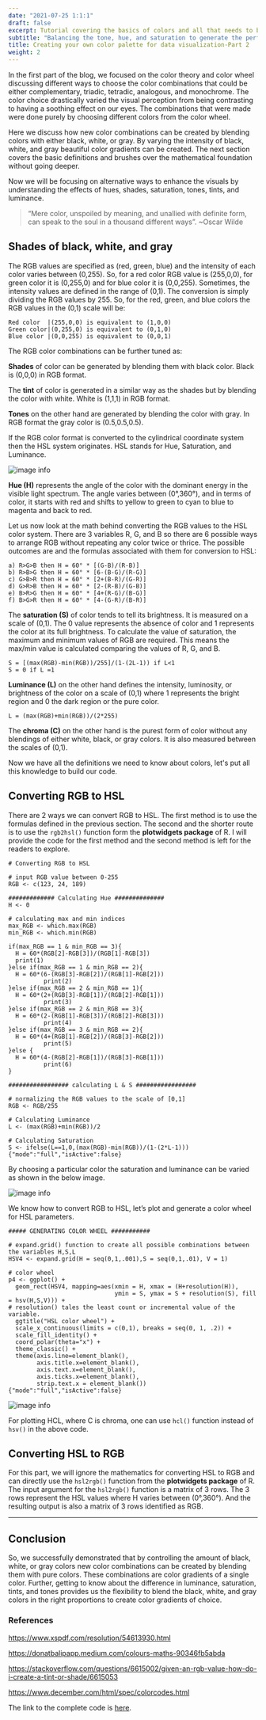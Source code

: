 ```yaml
---
date: "2021-07-25 1:1:1"
draft: false
excerpt: Tutorial covering the basics of colors and all that needs to be understood to create your very own color palettes. The learning can be translated to any coding language.
subtitle: "Balancing the tone, hue, and saturation to generate the perfect color gradients."
title: Creating your own color palette for data visualization-Part 2
weight: 2
---
```


In the first part of the blog, we focused on the color theory and color wheel discussing different ways to choose the color combinations that could be either complementary, triadic, tetradic, analogous, and monochrome. The color choice drastically varied the visual perception from being contrasting to having a soothing effect on our eyes. The combinations that were made were done purely by choosing different colors from the color wheel.

Here we discuss how new color combinations can be created by blending colors with either black, white, or gray. By varying the intensity of black, white, and gray beautiful color gradients can be created. The next section covers the basic definitions and brushes over the mathematical foundation without going deeper.

Now we will be focusing on alternative ways to enhance the visuals by understanding the effects of hues, shades, saturation, tones, tints, and luminance.

> “Mere color, unspoiled by meaning, and unallied with definite form, can speak to the soul in a thousand different ways”. ~Oscar Wilde

## Shades of black, white, and gray

The RGB values are specified as (red, green, blue) and the intensity of each color varies between (0,255). So, for a red color RGB value is (255,0,0), for green color it is (0,255,0) and for blue color it is (0,0,255). Sometimes, the intensity values are defined in the range of (0,1). The conversion is simply dividing the RGB values by 255. So, for the red, green, and blue colors the RGB values in the (0,1) scale will be:

```
Red color  |(255,0,0) is equivalent to (1,0,0)
Green color|(0,255,0) is equivalent to (0,1,0)
Blue color |(0,0,255) is equivalent to (0,0,1)
```

The RGB color combinations can be further tuned as:

**Shades** of color can be generated by blending them with black color. Black is (0,0,0) in RGB format.

The **tint** of color is generated in a similar way as the shades but by blending the color with white. White is (1,1,1) in RGB format.

**Tones** on the other hand are generated by blending the color with gray. In RGB format the gray color is (0.5,0.5,0.5).

If the RGB color format is converted to the cylindrical coordinate system then the HSL system originates. HSL stands for Hue, Saturation, and Luminance.

![image info](./plot1.jpg)

**Hue (H)** represents the angle of the color with the dominant energy in the visible light spectrum. The angle varies between (0°,360°), and in terms of color, it starts with red and shifts to yellow to green to cyan to blue to magenta and back to red.

Let us now look at the math behind converting the RGB values to the HSL color system. There are 3 variables R, G, and B so there are 6 possible ways to arrange RGB without repeating any color twice or thrice. The possible outcomes are and the formulas associated with them for conversion to HSL:

```
a) R>G>B then H = 60° * [(G-B)/(R-B)]
b) R>B>G then H = 60° * [6-(B-G)/(R-G)]
c) G>B>R then H = 60° * [2+(B-R)/(G-R)]
d) G>R>B then H = 60° * [2-(R-B)/(G-B)]
e) B>R>G then H = 60° * [4+(R-G)/(B-G)]
f) B>G>R then H = 60° * [4-(G-R)/(B-R)]
```

The **saturation (S)** of color tends to tell its brightness. It is measured on a scale of (0,1). The 0 value represents the absence of color and 1 represents the color at its full brightness. To calculate the value of saturation, the maximum and minimum values of RGB are required. This means the max/min value is calculated comparing the values of R, G, and B.

```
S = [(max(RGB)-min(RGB))/255]/(1-(2L-1)) if L<1
S = 0 if L =1
```

**Luminance (L)** on the other hand defines the intensity, luminosity, or brightness of the color on a scale of (0,1) where 1 represents the bright region and 0 the dark region or the pure color.

```
L = (max(RGB)+min(RGB))/(2*255)
```

The **chroma (C)** on the other hand is the purest form of color without any blendings of either white, black, or gray colors. It is also measured between the scales of (0,1).

Now we have all the definitions we need to know about colors, let's put all this knowledge to build our code.

## Converting RGB to HSL

There are 2 ways we can convert RGB to HSL. The first method is to use the formulas defined in the previous section. The second and the shorter route is to use the `rgb2hsl()` function form the **plotwidgets package** of R. I will provide the code for the first method and the second method is left for the readers to explore.

```{R}
# Converting RGB to HSL

# input RGB value between 0-255
RGB <- c(123, 24, 189)

############# Calculating Hue ##############
H <- 0

# calculating max and min indices
max_RGB <- which.max(RGB)
min_RGB <- which.min(RGB)

if(max_RGB == 1 & min_RGB == 3){
  H = 60*(RGB[2]-RGB[3])/(RGB[1]-RGB[3])
  print(1)
}else if(max_RGB == 1 & min_RGB == 2){
  H = 60*(6-(RGB[3]-RGB[2])/(RGB[1]-RGB[2]))
          print(2)
}else if(max_RGB == 2 & min_RGB == 1){
  H = 60*(2+(RGB[3]-RGB[1])/(RGB[2]-RGB[1]))
          print(3)
}else if(max_RGB == 2 & min_RGB == 3){
  H = 60*(2-(RGB[1]-RGB[3])/(RGB[2]-RGB[3]))
          print(4)
}else if(max_RGB == 3 & min_RGB == 2){
  H = 60*(4+(RGB[1]-RGB[2])/(RGB[3]-RGB[2]))
          print(5)
}else {
  H = 60*(4-(RGB[2]-RGB[1])/(RGB[3]-RGB[1]))
          print(6)
}

################# calculating L & S #################

# normalizing the RGB values to the scale of [0,1]
RGB <- RGB/255

# Calculating Luminance
L <- (max(RGB)+min(RGB))/2

# Calculating Saturation
S <- ifelse(L==1,0,(max(RGB)-min(RGB))/(1-(2*L-1)))
{"mode":"full","isActive":false}
```

By choosing a particular color the saturation and luminance can be varied as shown in the below image.

![image info](./plot2.jpg)

We know how to convert RGB to HSL, let’s plot and generate a color wheel for HSL parameters.

```{R}
##### GENERATING COLOR WHEEL ###########

# expand.grid() function to create all possible combinations between the variables H,S,L
HSV4 <- expand.grid(H = seq(0,1,.001),S = seq(0,1,.01), V = 1)

# color wheel 
p4 <- ggplot() +
  geom_rect(HSV4, mapping=aes(xmin = H, xmax = (H+resolution(H)), 
                              ymin = S, ymax = S + resolution(S), fill = hsv(H,S,V))) +
# resolution() tales the least count or incremental value of the variable.
  ggtitle("HSL color wheel") +
  scale_x_continuous(limits = c(0,1), breaks = seq(0, 1, .2)) +
  scale_fill_identity() +
  coord_polar(theta="x") +
  theme_classic() +
  theme(axis.line=element_blank(),
        axis.title.x=element_blank(),
        axis.text.x=element_blank(),
        axis.ticks.x=element_blank(),
        strip.text.x = element_blank())
{"mode":"full","isActive":false}
```

![image info](./plot3.jpg)

For plotting HCL, where C is chroma, one can use `hcl()` function instead of `hsv()` in the above code.

## Converting HSL to RGB

For this part, we will ignore the mathematics for converting HSL to RGB and can directly use the `hsl2rgb()` function from the **plotwidgets package** of R. The input argument for the `hsl2rgb()` function is a matrix of 3 rows. The 3 rows represent the HSL values where H varies between (0°,360°). And the resulting output is also a matrix of 3 rows identified as RGB.

----

## Conclusion

So, we successfully demonstrated that by controlling the amount of black, white, or gray colors new color combinations can be created by blending them with pure colors. These combinations are color gradients of a single color. Further, getting to know about the difference in luminance, saturation, tints, and tones provides us the flexibility to blend the black, white, and gray colors in the right proportions to create color gradients of choice.

### References

https://www.xspdf.com/resolution/54613930.html

https://donatbalipapp.medium.com/colours-maths-90346fb5abda

https://stackoverflow.com/questions/6615002/given-an-rgb-value-how-do-i-create-a-tint-or-shade/6615053

https://www.december.com/html/spec/colorcodes.html

The link to the complete code is [here](https://github.com/amalasi2418/Blog-post/tree/master/Color%20palette-part%202).